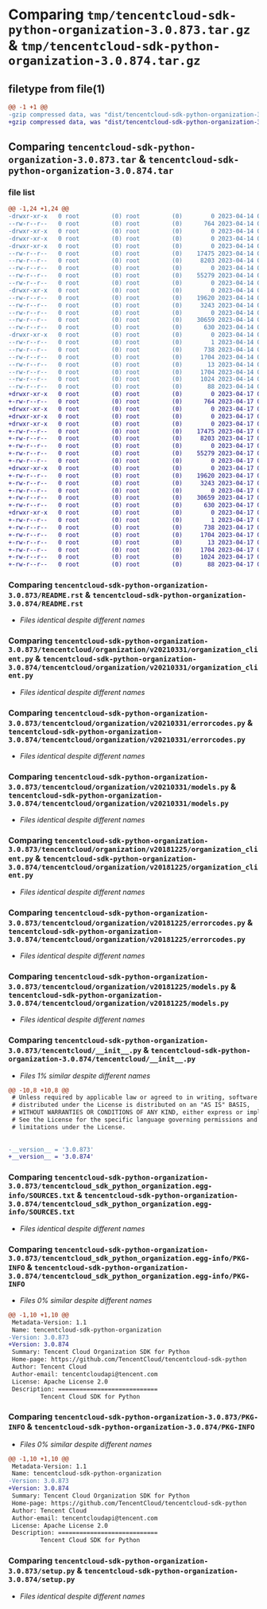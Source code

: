 # Comparing `tmp/tencentcloud-sdk-python-organization-3.0.873.tar.gz` & `tmp/tencentcloud-sdk-python-organization-3.0.874.tar.gz`

## filetype from file(1)

```diff
@@ -1 +1 @@
-gzip compressed data, was "dist/tencentcloud-sdk-python-organization-3.0.873.tar", last modified: Fri Apr 14 00:49:13 2023, max compression
+gzip compressed data, was "dist/tencentcloud-sdk-python-organization-3.0.874.tar", last modified: Mon Apr 17 00:39:14 2023, max compression
```

## Comparing `tencentcloud-sdk-python-organization-3.0.873.tar` & `tencentcloud-sdk-python-organization-3.0.874.tar`

### file list

```diff
@@ -1,24 +1,24 @@
-drwxr-xr-x   0 root         (0) root         (0)        0 2023-04-14 00:49:13.000000 tencentcloud-sdk-python-organization-3.0.873/
--rw-r--r--   0 root         (0) root         (0)      764 2023-04-14 00:49:13.000000 tencentcloud-sdk-python-organization-3.0.873/README.rst
-drwxr-xr-x   0 root         (0) root         (0)        0 2023-04-14 00:49:13.000000 tencentcloud-sdk-python-organization-3.0.873/tencentcloud/
-drwxr-xr-x   0 root         (0) root         (0)        0 2023-04-14 00:49:13.000000 tencentcloud-sdk-python-organization-3.0.873/tencentcloud/organization/
-drwxr-xr-x   0 root         (0) root         (0)        0 2023-04-14 00:49:13.000000 tencentcloud-sdk-python-organization-3.0.873/tencentcloud/organization/v20210331/
--rw-r--r--   0 root         (0) root         (0)    17475 2023-04-14 00:49:13.000000 tencentcloud-sdk-python-organization-3.0.873/tencentcloud/organization/v20210331/organization_client.py
--rw-r--r--   0 root         (0) root         (0)     8203 2023-04-14 00:49:13.000000 tencentcloud-sdk-python-organization-3.0.873/tencentcloud/organization/v20210331/errorcodes.py
--rw-r--r--   0 root         (0) root         (0)        0 2023-04-14 00:49:13.000000 tencentcloud-sdk-python-organization-3.0.873/tencentcloud/organization/v20210331/__init__.py
--rw-r--r--   0 root         (0) root         (0)    55279 2023-04-14 00:49:13.000000 tencentcloud-sdk-python-organization-3.0.873/tencentcloud/organization/v20210331/models.py
--rw-r--r--   0 root         (0) root         (0)        0 2023-04-14 00:49:13.000000 tencentcloud-sdk-python-organization-3.0.873/tencentcloud/organization/__init__.py
-drwxr-xr-x   0 root         (0) root         (0)        0 2023-04-14 00:49:13.000000 tencentcloud-sdk-python-organization-3.0.873/tencentcloud/organization/v20181225/
--rw-r--r--   0 root         (0) root         (0)    19620 2023-04-14 00:49:13.000000 tencentcloud-sdk-python-organization-3.0.873/tencentcloud/organization/v20181225/organization_client.py
--rw-r--r--   0 root         (0) root         (0)     3243 2023-04-14 00:49:13.000000 tencentcloud-sdk-python-organization-3.0.873/tencentcloud/organization/v20181225/errorcodes.py
--rw-r--r--   0 root         (0) root         (0)        0 2023-04-14 00:49:13.000000 tencentcloud-sdk-python-organization-3.0.873/tencentcloud/organization/v20181225/__init__.py
--rw-r--r--   0 root         (0) root         (0)    30659 2023-04-14 00:49:13.000000 tencentcloud-sdk-python-organization-3.0.873/tencentcloud/organization/v20181225/models.py
--rw-r--r--   0 root         (0) root         (0)      630 2023-04-14 00:49:13.000000 tencentcloud-sdk-python-organization-3.0.873/tencentcloud/__init__.py
-drwxr-xr-x   0 root         (0) root         (0)        0 2023-04-14 00:49:13.000000 tencentcloud-sdk-python-organization-3.0.873/tencentcloud_sdk_python_organization.egg-info/
--rw-r--r--   0 root         (0) root         (0)        1 2023-04-14 00:49:13.000000 tencentcloud-sdk-python-organization-3.0.873/tencentcloud_sdk_python_organization.egg-info/dependency_links.txt
--rw-r--r--   0 root         (0) root         (0)      738 2023-04-14 00:49:13.000000 tencentcloud-sdk-python-organization-3.0.873/tencentcloud_sdk_python_organization.egg-info/SOURCES.txt
--rw-r--r--   0 root         (0) root         (0)     1704 2023-04-14 00:49:13.000000 tencentcloud-sdk-python-organization-3.0.873/tencentcloud_sdk_python_organization.egg-info/PKG-INFO
--rw-r--r--   0 root         (0) root         (0)       13 2023-04-14 00:49:13.000000 tencentcloud-sdk-python-organization-3.0.873/tencentcloud_sdk_python_organization.egg-info/top_level.txt
--rw-r--r--   0 root         (0) root         (0)     1704 2023-04-14 00:49:13.000000 tencentcloud-sdk-python-organization-3.0.873/PKG-INFO
--rw-r--r--   0 root         (0) root         (0)     1024 2023-04-14 00:49:13.000000 tencentcloud-sdk-python-organization-3.0.873/setup.py
--rw-r--r--   0 root         (0) root         (0)       88 2023-04-14 00:49:13.000000 tencentcloud-sdk-python-organization-3.0.873/setup.cfg
+drwxr-xr-x   0 root         (0) root         (0)        0 2023-04-17 00:39:14.000000 tencentcloud-sdk-python-organization-3.0.874/
+-rw-r--r--   0 root         (0) root         (0)      764 2023-04-17 00:39:14.000000 tencentcloud-sdk-python-organization-3.0.874/README.rst
+drwxr-xr-x   0 root         (0) root         (0)        0 2023-04-17 00:39:14.000000 tencentcloud-sdk-python-organization-3.0.874/tencentcloud/
+drwxr-xr-x   0 root         (0) root         (0)        0 2023-04-17 00:39:14.000000 tencentcloud-sdk-python-organization-3.0.874/tencentcloud/organization/
+drwxr-xr-x   0 root         (0) root         (0)        0 2023-04-17 00:39:14.000000 tencentcloud-sdk-python-organization-3.0.874/tencentcloud/organization/v20210331/
+-rw-r--r--   0 root         (0) root         (0)    17475 2023-04-17 00:39:14.000000 tencentcloud-sdk-python-organization-3.0.874/tencentcloud/organization/v20210331/organization_client.py
+-rw-r--r--   0 root         (0) root         (0)     8203 2023-04-17 00:39:14.000000 tencentcloud-sdk-python-organization-3.0.874/tencentcloud/organization/v20210331/errorcodes.py
+-rw-r--r--   0 root         (0) root         (0)        0 2023-04-17 00:39:14.000000 tencentcloud-sdk-python-organization-3.0.874/tencentcloud/organization/v20210331/__init__.py
+-rw-r--r--   0 root         (0) root         (0)    55279 2023-04-17 00:39:14.000000 tencentcloud-sdk-python-organization-3.0.874/tencentcloud/organization/v20210331/models.py
+-rw-r--r--   0 root         (0) root         (0)        0 2023-04-17 00:39:14.000000 tencentcloud-sdk-python-organization-3.0.874/tencentcloud/organization/__init__.py
+drwxr-xr-x   0 root         (0) root         (0)        0 2023-04-17 00:39:14.000000 tencentcloud-sdk-python-organization-3.0.874/tencentcloud/organization/v20181225/
+-rw-r--r--   0 root         (0) root         (0)    19620 2023-04-17 00:39:14.000000 tencentcloud-sdk-python-organization-3.0.874/tencentcloud/organization/v20181225/organization_client.py
+-rw-r--r--   0 root         (0) root         (0)     3243 2023-04-17 00:39:14.000000 tencentcloud-sdk-python-organization-3.0.874/tencentcloud/organization/v20181225/errorcodes.py
+-rw-r--r--   0 root         (0) root         (0)        0 2023-04-17 00:39:14.000000 tencentcloud-sdk-python-organization-3.0.874/tencentcloud/organization/v20181225/__init__.py
+-rw-r--r--   0 root         (0) root         (0)    30659 2023-04-17 00:39:14.000000 tencentcloud-sdk-python-organization-3.0.874/tencentcloud/organization/v20181225/models.py
+-rw-r--r--   0 root         (0) root         (0)      630 2023-04-17 00:39:14.000000 tencentcloud-sdk-python-organization-3.0.874/tencentcloud/__init__.py
+drwxr-xr-x   0 root         (0) root         (0)        0 2023-04-17 00:39:14.000000 tencentcloud-sdk-python-organization-3.0.874/tencentcloud_sdk_python_organization.egg-info/
+-rw-r--r--   0 root         (0) root         (0)        1 2023-04-17 00:39:14.000000 tencentcloud-sdk-python-organization-3.0.874/tencentcloud_sdk_python_organization.egg-info/dependency_links.txt
+-rw-r--r--   0 root         (0) root         (0)      738 2023-04-17 00:39:14.000000 tencentcloud-sdk-python-organization-3.0.874/tencentcloud_sdk_python_organization.egg-info/SOURCES.txt
+-rw-r--r--   0 root         (0) root         (0)     1704 2023-04-17 00:39:14.000000 tencentcloud-sdk-python-organization-3.0.874/tencentcloud_sdk_python_organization.egg-info/PKG-INFO
+-rw-r--r--   0 root         (0) root         (0)       13 2023-04-17 00:39:14.000000 tencentcloud-sdk-python-organization-3.0.874/tencentcloud_sdk_python_organization.egg-info/top_level.txt
+-rw-r--r--   0 root         (0) root         (0)     1704 2023-04-17 00:39:14.000000 tencentcloud-sdk-python-organization-3.0.874/PKG-INFO
+-rw-r--r--   0 root         (0) root         (0)     1024 2023-04-17 00:39:14.000000 tencentcloud-sdk-python-organization-3.0.874/setup.py
+-rw-r--r--   0 root         (0) root         (0)       88 2023-04-17 00:39:14.000000 tencentcloud-sdk-python-organization-3.0.874/setup.cfg
```

### Comparing `tencentcloud-sdk-python-organization-3.0.873/README.rst` & `tencentcloud-sdk-python-organization-3.0.874/README.rst`

 * *Files identical despite different names*

### Comparing `tencentcloud-sdk-python-organization-3.0.873/tencentcloud/organization/v20210331/organization_client.py` & `tencentcloud-sdk-python-organization-3.0.874/tencentcloud/organization/v20210331/organization_client.py`

 * *Files identical despite different names*

### Comparing `tencentcloud-sdk-python-organization-3.0.873/tencentcloud/organization/v20210331/errorcodes.py` & `tencentcloud-sdk-python-organization-3.0.874/tencentcloud/organization/v20210331/errorcodes.py`

 * *Files identical despite different names*

### Comparing `tencentcloud-sdk-python-organization-3.0.873/tencentcloud/organization/v20210331/models.py` & `tencentcloud-sdk-python-organization-3.0.874/tencentcloud/organization/v20210331/models.py`

 * *Files identical despite different names*

### Comparing `tencentcloud-sdk-python-organization-3.0.873/tencentcloud/organization/v20181225/organization_client.py` & `tencentcloud-sdk-python-organization-3.0.874/tencentcloud/organization/v20181225/organization_client.py`

 * *Files identical despite different names*

### Comparing `tencentcloud-sdk-python-organization-3.0.873/tencentcloud/organization/v20181225/errorcodes.py` & `tencentcloud-sdk-python-organization-3.0.874/tencentcloud/organization/v20181225/errorcodes.py`

 * *Files identical despite different names*

### Comparing `tencentcloud-sdk-python-organization-3.0.873/tencentcloud/organization/v20181225/models.py` & `tencentcloud-sdk-python-organization-3.0.874/tencentcloud/organization/v20181225/models.py`

 * *Files identical despite different names*

### Comparing `tencentcloud-sdk-python-organization-3.0.873/tencentcloud/__init__.py` & `tencentcloud-sdk-python-organization-3.0.874/tencentcloud/__init__.py`

 * *Files 1% similar despite different names*

```diff
@@ -10,8 +10,8 @@
 # Unless required by applicable law or agreed to in writing, software
 # distributed under the License is distributed on an "AS IS" BASIS,
 # WITHOUT WARRANTIES OR CONDITIONS OF ANY KIND, either express or implied.
 # See the License for the specific language governing permissions and
 # limitations under the License.
 
 
-__version__ = '3.0.873'
+__version__ = '3.0.874'
```

### Comparing `tencentcloud-sdk-python-organization-3.0.873/tencentcloud_sdk_python_organization.egg-info/SOURCES.txt` & `tencentcloud-sdk-python-organization-3.0.874/tencentcloud_sdk_python_organization.egg-info/SOURCES.txt`

 * *Files identical despite different names*

### Comparing `tencentcloud-sdk-python-organization-3.0.873/tencentcloud_sdk_python_organization.egg-info/PKG-INFO` & `tencentcloud-sdk-python-organization-3.0.874/tencentcloud_sdk_python_organization.egg-info/PKG-INFO`

 * *Files 0% similar despite different names*

```diff
@@ -1,10 +1,10 @@
 Metadata-Version: 1.1
 Name: tencentcloud-sdk-python-organization
-Version: 3.0.873
+Version: 3.0.874
 Summary: Tencent Cloud Organization SDK for Python
 Home-page: https://github.com/TencentCloud/tencentcloud-sdk-python
 Author: Tencent Cloud
 Author-email: tencentcloudapi@tencent.com
 License: Apache License 2.0
 Description: ============================
         Tencent Cloud SDK for Python
```

### Comparing `tencentcloud-sdk-python-organization-3.0.873/PKG-INFO` & `tencentcloud-sdk-python-organization-3.0.874/PKG-INFO`

 * *Files 0% similar despite different names*

```diff
@@ -1,10 +1,10 @@
 Metadata-Version: 1.1
 Name: tencentcloud-sdk-python-organization
-Version: 3.0.873
+Version: 3.0.874
 Summary: Tencent Cloud Organization SDK for Python
 Home-page: https://github.com/TencentCloud/tencentcloud-sdk-python
 Author: Tencent Cloud
 Author-email: tencentcloudapi@tencent.com
 License: Apache License 2.0
 Description: ============================
         Tencent Cloud SDK for Python
```

### Comparing `tencentcloud-sdk-python-organization-3.0.873/setup.py` & `tencentcloud-sdk-python-organization-3.0.874/setup.py`

 * *Files identical despite different names*

